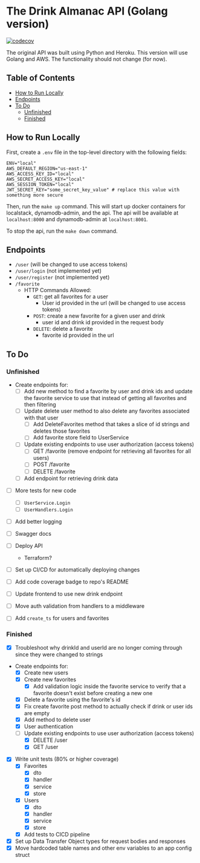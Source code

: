 # The Drink Almanac API (Golang version) <!-- omit in toc -->

[![codecov](https://codecov.io/gh/ryan-kp-miller/The-Drink-Almanac-API/branch/feature%2Fgo-api/graph/badge.svg?token=D5YMAWKNM4)](https://codecov.io/gh/ryan-kp-miller/The-Drink-Almanac-API)

The original API was built using Python and Heroku. This version will use Golang and AWS. The functionality should not change (for now).


## Table of Contents <!-- omit in toc -->

- [How to Run Locally](#how-to-run-locally)
- [Endpoints](#endpoints)
- [To Do](#to-do)
  - [Unfinished](#unfinished)
  - [Finished](#finished)


## How to Run Locally

First, create a `.env` file in the top-level directory with the following fields:
```
ENV="local"
AWS_DEFAULT_REGION="us-east-1"
AWS_ACCESS_KEY_ID="local"
AWS_SECRET_ACCESS_KEY="local"
AWS_SESSION_TOKEN="local"
JWT_SECRET_KEY="some_secret_key_value" # replace this value with something more secure
```

Then, run the `make up` command. This will start up docker containers for localstack, dynamodb-admin, and the api. The api will be available at `localhost:8000` and dynamodb-admin at `localhost:8001`.

To stop the api, run the `make down` command.


## Endpoints

- `/user` (will be changed to use access tokens)
- `/user/login` (not implemented yet)
- `/user/register` (not implemented yet)
- `/favorite`
  - HTTP Commands Allowed:
    - `GET`: get all favorites for a user
      - User id provided in the url (will be changed to use access tokens)
    - `POST`: create a new favorite for a given user and drink
      - user id and drink id provided in the request body
    - `DELETE`: delete a favorite
      - favorite id provided in the url


## To Do

### Unfinished

- Create endpoints for:
  - [ ] Add new method to find a favorite by user and drink ids and update the favorite service to use that instead of getting all favorites and then filtering
  - [ ] Update delete user method to also delete any favorites associated with that user
    - [ ] Add DeleteFavorites method that takes a slice of id strings and deletes those favorites
    - [ ] Add favorite store field to UserService
  - [ ] Update existing endpoints to use user authorization (access tokens)
    - [ ] GET /favorite (remove endpoint for retrieving all favorites for all users)
    - [ ] POST /favorite
    - [ ] DELETE /favorite
  - [ ] Add endpoint for retrieving drink data
- [ ] More tests for new code
  - [ ] `UserService.Login`
  - [ ] `UserHandlers.Login`
- [ ] Add better logging
- [ ] Swagger docs
- [ ] Deploy API
  - Terraform?
- [ ] Set up CI/CD for automatically deploying changes
- [ ] Add code coverage badge to repo's README
- [ ] Update frontend to use new drink endpoint
- [ ] Move auth validation from handlers to a middleware
- [ ] Add `create_ts` for users and favorites


### Finished

- [x] Troubleshoot why drinkId and userId are no longer coming through since they were changed to strings
- Create endpoints for:
  - [x] Create new users
  - [x] Create new favorites
    - [x] Add validation logic inside the favorite service to verify that a favorite doesn't exist before creating a new one
  - [x] Delete a favorite using the favorite's id
  - [x] Fix create favorite post method to actually check if drink or user ids are empty
  - [x] Add method to delete user 
  - [x] User authentication
  - [ ] Update existing endpoints to use user authorization (access tokens)
    - [x] DELETE /user
    - [x] GET /user
- [x] Write unit tests (80% or higher coverage)
  - [x] Favorites
    - [x] dto
    - [x] handler
    - [x] service
    - [x] store
  - [x] Users
    - [x] dto
    - [x] handler
    - [x] service
    - [x] store
  - [x] Add tests to CICD pipeline
- [x] Set up Data Transfer Object types for request bodies and responses
- [x] Move hardcoded table names and other env variables to an app config struct
